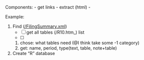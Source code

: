 Components:
    - get links
    - extract (html)
    - 

Example:

1. Find ([/FilingSummary.xml](https://www.sec.gov/Archives/edgar/data/50863/000005086321000038/FilingSummary.xml))
   - [ ] get all tables (/R10.htm_) list
   - [ ] 
    1. chose: what tables need (@I think take some -1 category)
    2. get: name, period, type(text, table, note+table)
2. Create “R” database
